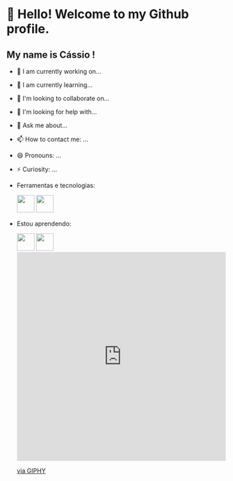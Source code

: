 # 👋 Hello! Welcome to my Github profile.
## My name is Cássio !


- 🔭 I am currently working on...
- 🌱 I am currently learning...
- 👯 I'm looking to collaborate on...
- 🤔 I'm looking for help with...
- 💬 Ask me about...
- 📫 How to contact me: ...
- 😄 Pronouns: ...
- ⚡ Curiosity: ...
- Ferramentas e tecnologias:



  <img src="https://cdn.jsdelivr.net/gh/devicons/devicon/icons/python/python-original-wordmark.svg" width="40" height="40"/>
  <img src="https://cdn.jsdelivr.net/gh/devicons/devicon/icons/git/git-original.svg" width="40" height="40"/>



- Estou aprendendo: 

  <img src="https://cdn.jsdelivr.net/gh/devicons/devicon/icons/html5/html5-original.svg" width="40" height="40" />
  <img src="https://cdn.jsdelivr.net/gh/devicons/devicon/icons/css3/css3-original.svg" width="40" height="40" />
  <iframe src="https://giphy.com/embed/ZvU5gJBGbAwZW49M3f" width="480" height="480" frameBorder="0" class="giphy-embed" allowFullScreen></iframe><p><a href="https://giphy.com/stickers/BEDU-python-django-bedu-ZvU5gJBGbAwZW49M3f">via GIPHY</a></p>

